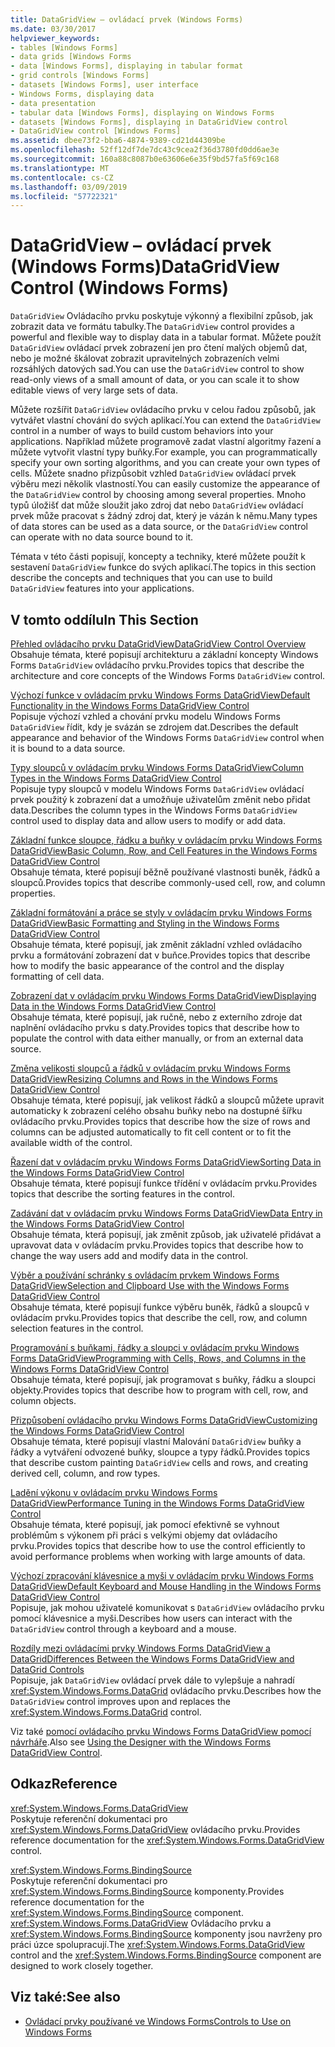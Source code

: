 ```yaml
---
title: DataGridView – ovládací prvek (Windows Forms)
ms.date: 03/30/2017
helpviewer_keywords:
- tables [Windows Forms]
- data grids [Windows Forms
- data [Windows Forms], displaying in tabular format
- grid controls [Windows Forms]
- datasets [Windows Forms], user interface
- Windows Forms, displaying data
- data presentation
- tabular data [Windows Forms], displaying on Windows Forms
- datasets [Windows Forms], displaying in DataGridView control
- DataGridView control [Windows Forms]
ms.assetid: dbee73f2-bba6-4874-9389-cd21d44309be
ms.openlocfilehash: 52ff12df7de7dc43c9cea2f36d3780fd0dd6ae3e
ms.sourcegitcommit: 160a88c8087b0e63606e6e35f9bd57fa5f69c168
ms.translationtype: MT
ms.contentlocale: cs-CZ
ms.lasthandoff: 03/09/2019
ms.locfileid: "57722321"
---
```

# <a name="datagridview-control-windows-forms"></a><span data-ttu-id="763b4-102">DataGridView – ovládací prvek (Windows Forms)</span><span class="sxs-lookup"><span data-stu-id="763b4-102">DataGridView Control (Windows Forms)</span></span>
<span data-ttu-id="763b4-103">`DataGridView` Ovládacího prvku poskytuje výkonný a flexibilní způsob, jak zobrazit data ve formátu tabulky.</span><span class="sxs-lookup"><span data-stu-id="763b4-103">The `DataGridView` control provides a powerful and flexible way to display data in a tabular format.</span></span> <span data-ttu-id="763b4-104">Můžete použít `DataGridView` ovládací prvek zobrazení jen pro čtení malých objemů dat, nebo je možné škálovat zobrazit upravitelných zobrazeních velmi rozsáhlých datových sad.</span><span class="sxs-lookup"><span data-stu-id="763b4-104">You can use the `DataGridView` control to show read-only views of a small amount of data, or you can scale it to show editable views of very large sets of data.</span></span>  
  
 <span data-ttu-id="763b4-105">Můžete rozšířit `DataGridView` ovládacího prvku v celou řadou způsobů, jak vytvářet vlastní chování do svých aplikací.</span><span class="sxs-lookup"><span data-stu-id="763b4-105">You can extend the `DataGridView` control in a number of ways to build custom behaviors into your applications.</span></span> <span data-ttu-id="763b4-106">Například můžete programově zadat vlastní algoritmy řazení a můžete vytvořit vlastní typy buňky.</span><span class="sxs-lookup"><span data-stu-id="763b4-106">For example, you can programmatically specify your own sorting algorithms, and you can create your own types of cells.</span></span> <span data-ttu-id="763b4-107">Můžete snadno přizpůsobit vzhled `DataGridView` ovládací prvek výběru mezi několik vlastností.</span><span class="sxs-lookup"><span data-stu-id="763b4-107">You can easily customize the appearance of the `DataGridView` control by choosing among several properties.</span></span> <span data-ttu-id="763b4-108">Mnoho typů úložišť dat může sloužit jako zdroj dat nebo `DataGridView` ovládací prvek může pracovat s žádný zdroj dat, který je vázán k němu.</span><span class="sxs-lookup"><span data-stu-id="763b4-108">Many types of data stores can be used as a data source, or the `DataGridView` control can operate with no data source bound to it.</span></span>  
  
 <span data-ttu-id="763b4-109">Témata v této části popisují, koncepty a techniky, které můžete použít k sestavení `DataGridView` funkce do svých aplikací.</span><span class="sxs-lookup"><span data-stu-id="763b4-109">The topics in this section describe the concepts and techniques that you can use to build `DataGridView` features into your applications.</span></span>  
  
## <a name="in-this-section"></a><span data-ttu-id="763b4-110">V tomto oddílu</span><span class="sxs-lookup"><span data-stu-id="763b4-110">In This Section</span></span>  
 [<span data-ttu-id="763b4-111">Přehled ovládacího prvku DataGridView</span><span class="sxs-lookup"><span data-stu-id="763b4-111">DataGridView Control Overview</span></span>](datagridview-control-overview-windows-forms.md)  
 <span data-ttu-id="763b4-112">Obsahuje témata, které popisují architekturu a základní koncepty Windows Forms `DataGridView` ovládacího prvku.</span><span class="sxs-lookup"><span data-stu-id="763b4-112">Provides topics that describe the architecture and core concepts of the Windows Forms `DataGridView` control.</span></span>  
  
 [<span data-ttu-id="763b4-113">Výchozí funkce v ovládacím prvku Windows Forms DataGridView</span><span class="sxs-lookup"><span data-stu-id="763b4-113">Default Functionality in the Windows Forms DataGridView Control</span></span>](default-functionality-in-the-windows-forms-datagridview-control.md)  
 <span data-ttu-id="763b4-114">Popisuje výchozí vzhled a chování prvku modelu Windows Forms `DataGridView` řídit, kdy je svázán se zdrojem dat.</span><span class="sxs-lookup"><span data-stu-id="763b4-114">Describes the default appearance and behavior of the Windows Forms `DataGridView` control when it is bound to a data source.</span></span>  
  
 [<span data-ttu-id="763b4-115">Typy sloupců v ovládacím prvku Windows Forms DataGridView</span><span class="sxs-lookup"><span data-stu-id="763b4-115">Column Types in the Windows Forms DataGridView Control</span></span>](column-types-in-the-windows-forms-datagridview-control.md)  
 <span data-ttu-id="763b4-116">Popisuje typy sloupců v modelu Windows Forms `DataGridView` ovládací prvek použitý k zobrazení dat a umožňuje uživatelům změnit nebo přidat data.</span><span class="sxs-lookup"><span data-stu-id="763b4-116">Describes the column types in the Windows Forms `DataGridView` control used to display data and allow users to modify or add data.</span></span>  
  
 [<span data-ttu-id="763b4-117">Základní funkce sloupce, řádku a buňky v ovládacím prvku Windows Forms DataGridView</span><span class="sxs-lookup"><span data-stu-id="763b4-117">Basic Column, Row, and Cell Features in the Windows Forms DataGridView Control</span></span>](basic-column-row-and-cell-features-wf-datagridview-control.md)  
 <span data-ttu-id="763b4-118">Obsahuje témata, které popisují běžně používané vlastnosti buněk, řádků a sloupců.</span><span class="sxs-lookup"><span data-stu-id="763b4-118">Provides topics that describe commonly-used cell, row, and column properties.</span></span>  
  
 [<span data-ttu-id="763b4-119">Základní formátování a práce se styly v ovládacím prvku Windows Forms DataGridView</span><span class="sxs-lookup"><span data-stu-id="763b4-119">Basic Formatting and Styling in the Windows Forms DataGridView Control</span></span>](basic-formatting-and-styling-in-the-windows-forms-datagridview-control.md)  
 <span data-ttu-id="763b4-120">Obsahuje témata, které popisují, jak změnit základní vzhled ovládacího prvku a formátování zobrazení dat v buňce.</span><span class="sxs-lookup"><span data-stu-id="763b4-120">Provides topics that describe how to modify the basic appearance of the control and the display formatting of cell data.</span></span>  
  
 [<span data-ttu-id="763b4-121">Zobrazení dat v ovládacím prvku Windows Forms DataGridView</span><span class="sxs-lookup"><span data-stu-id="763b4-121">Displaying Data in the Windows Forms DataGridView Control</span></span>](displaying-data-in-the-windows-forms-datagridview-control.md)  
 <span data-ttu-id="763b4-122">Obsahuje témata, které popisují, jak ručně, nebo z externího zdroje dat naplnění ovládacího prvku s daty.</span><span class="sxs-lookup"><span data-stu-id="763b4-122">Provides topics that describe how to populate the control with data either manually, or from an external data source.</span></span>  
  
 [<span data-ttu-id="763b4-123">Změna velikosti sloupců a řádků v ovládacím prvku Windows Forms DataGridView</span><span class="sxs-lookup"><span data-stu-id="763b4-123">Resizing Columns and Rows in the Windows Forms DataGridView Control</span></span>](resizing-columns-and-rows-in-the-windows-forms-datagridview-control.md)  
 <span data-ttu-id="763b4-124">Obsahuje témata, které popisují, jak velikost řádků a sloupců můžete upravit automaticky k zobrazení celého obsahu buňky nebo na dostupné šířku ovládacího prvku.</span><span class="sxs-lookup"><span data-stu-id="763b4-124">Provides topics that describe how the size of rows and columns can be adjusted automatically to fit cell content or to fit the available width of the control.</span></span>  
  
 [<span data-ttu-id="763b4-125">Řazení dat v ovládacím prvku Windows Forms DataGridView</span><span class="sxs-lookup"><span data-stu-id="763b4-125">Sorting Data in the Windows Forms DataGridView Control</span></span>](sorting-data-in-the-windows-forms-datagridview-control.md)  
 <span data-ttu-id="763b4-126">Obsahuje témata, které popisují funkce třídění v ovládacím prvku.</span><span class="sxs-lookup"><span data-stu-id="763b4-126">Provides topics that describe the sorting features in the control.</span></span>  
  
 [<span data-ttu-id="763b4-127">Zadávání dat v ovládacím prvku Windows Forms DataGridView</span><span class="sxs-lookup"><span data-stu-id="763b4-127">Data Entry in the Windows Forms DataGridView Control</span></span>](data-entry-in-the-windows-forms-datagridview-control.md)  
 <span data-ttu-id="763b4-128">Obsahuje témata, která popisují, jak změnit způsob, jak uživatelé přidávat a upravovat data v ovládacím prvku.</span><span class="sxs-lookup"><span data-stu-id="763b4-128">Provides topics that describe how to change the way users add and modify data in the control.</span></span>  
  
 [<span data-ttu-id="763b4-129">Výběr a používání schránky s ovládacím prvkem Windows Forms DataGridView</span><span class="sxs-lookup"><span data-stu-id="763b4-129">Selection and Clipboard Use with the Windows Forms DataGridView Control</span></span>](selection-and-clipboard-use-with-the-windows-forms-datagridview-control.md)  
 <span data-ttu-id="763b4-130">Obsahuje témata, které popisují funkce výběru buněk, řádků a sloupců v ovládacím prvku.</span><span class="sxs-lookup"><span data-stu-id="763b4-130">Provides topics that describe the cell, row, and column selection features in the control.</span></span>  
  
 [<span data-ttu-id="763b4-131">Programování s buňkami, řádky a sloupci v ovládacím prvku Windows Forms DataGridView</span><span class="sxs-lookup"><span data-stu-id="763b4-131">Programming with Cells, Rows, and Columns in the Windows Forms DataGridView Control</span></span>](programming-with-cells-rows-and-columns-in-the-datagrid.md)  
 <span data-ttu-id="763b4-132">Obsahuje témata, které popisují, jak programovat s buňky, řádku a sloupci objekty.</span><span class="sxs-lookup"><span data-stu-id="763b4-132">Provides topics that describe how to program with cell, row, and column objects.</span></span>  
  
 [<span data-ttu-id="763b4-133">Přizpůsobení ovládacího prvku Windows Forms DataGridView</span><span class="sxs-lookup"><span data-stu-id="763b4-133">Customizing the Windows Forms DataGridView Control</span></span>](customizing-the-windows-forms-datagridview-control.md)  
 <span data-ttu-id="763b4-134">Obsahuje témata, které popisují vlastní Malování `DataGridView` buňky a řádky a vytváření odvozené buňky, sloupce a typy řádků.</span><span class="sxs-lookup"><span data-stu-id="763b4-134">Provides topics that describe custom painting `DataGridView` cells and rows, and creating derived cell, column, and row types.</span></span>  
  
 [<span data-ttu-id="763b4-135">Ladění výkonu v ovládacím prvku Windows Forms DataGridView</span><span class="sxs-lookup"><span data-stu-id="763b4-135">Performance Tuning in the Windows Forms DataGridView Control</span></span>](performance-tuning-in-the-windows-forms-datagridview-control.md)  
 <span data-ttu-id="763b4-136">Obsahuje témata, které popisují, jak pomocí efektivně se vyhnout problémům s výkonem při práci s velkými objemy dat ovládacího prvku.</span><span class="sxs-lookup"><span data-stu-id="763b4-136">Provides topics that describe how to use the control efficiently to avoid performance problems when working with large amounts of data.</span></span>  
  
 [<span data-ttu-id="763b4-137">Výchozí zpracování klávesnice a myši v ovládacím prvku Windows Forms DataGridView</span><span class="sxs-lookup"><span data-stu-id="763b4-137">Default Keyboard and Mouse Handling in the Windows Forms DataGridView Control</span></span>](default-keyboard-and-mouse-handling-in-the-windows-forms-datagridview-control.md)  
 <span data-ttu-id="763b4-138">Popisuje, jak mohou uživatelé komunikovat s `DataGridView` ovládacího prvku pomocí klávesnice a myši.</span><span class="sxs-lookup"><span data-stu-id="763b4-138">Describes how users can interact with the `DataGridView` control through a keyboard and a mouse.</span></span>  
  
 [<span data-ttu-id="763b4-139">Rozdíly mezi ovládacími prvky Windows Forms DataGridView a DataGrid</span><span class="sxs-lookup"><span data-stu-id="763b4-139">Differences Between the Windows Forms DataGridView and DataGrid Controls</span></span>](differences-between-the-windows-forms-datagridview-and-datagrid-controls.md)  
 <span data-ttu-id="763b4-140">Popisuje, jak `DataGridView` ovládací prvek dále to vylepšuje a nahradí <xref:System.Windows.Forms.DataGrid> ovládacího prvku.</span><span class="sxs-lookup"><span data-stu-id="763b4-140">Describes how the `DataGridView` control improves upon and replaces the <xref:System.Windows.Forms.DataGrid> control.</span></span>  
  
 <span data-ttu-id="763b4-141">Viz také [pomocí ovládacího prvku Windows Forms DataGridView pomocí návrháře](using-the-designer-with-the-windows-forms-datagridview-control.md).</span><span class="sxs-lookup"><span data-stu-id="763b4-141">Also see [Using the Designer with the Windows Forms DataGridView Control](using-the-designer-with-the-windows-forms-datagridview-control.md).</span></span>  
  
## <a name="reference"></a><span data-ttu-id="763b4-142">Odkaz</span><span class="sxs-lookup"><span data-stu-id="763b4-142">Reference</span></span>  
 <xref:System.Windows.Forms.DataGridView>  
 <span data-ttu-id="763b4-143">Poskytuje referenční dokumentaci pro <xref:System.Windows.Forms.DataGridView> ovládacího prvku.</span><span class="sxs-lookup"><span data-stu-id="763b4-143">Provides reference documentation for the <xref:System.Windows.Forms.DataGridView> control.</span></span>  
  
 <xref:System.Windows.Forms.BindingSource>  
 <span data-ttu-id="763b4-144">Poskytuje referenční dokumentaci pro <xref:System.Windows.Forms.BindingSource> komponenty.</span><span class="sxs-lookup"><span data-stu-id="763b4-144">Provides reference documentation for the <xref:System.Windows.Forms.BindingSource> component.</span></span> <span data-ttu-id="763b4-145"><xref:System.Windows.Forms.DataGridView> Ovládacího prvku a <xref:System.Windows.Forms.BindingSource> komponenty jsou navrženy pro práci úzce spolupracují.</span><span class="sxs-lookup"><span data-stu-id="763b4-145">The <xref:System.Windows.Forms.DataGridView> control and the <xref:System.Windows.Forms.BindingSource> component are designed to work closely together.</span></span>  
  
## <a name="see-also"></a><span data-ttu-id="763b4-146">Viz také:</span><span class="sxs-lookup"><span data-stu-id="763b4-146">See also</span></span>
- [<span data-ttu-id="763b4-147">Ovládací prvky používané ve Windows Forms</span><span class="sxs-lookup"><span data-stu-id="763b4-147">Controls to Use on Windows Forms</span></span>](controls-to-use-on-windows-forms.md)
